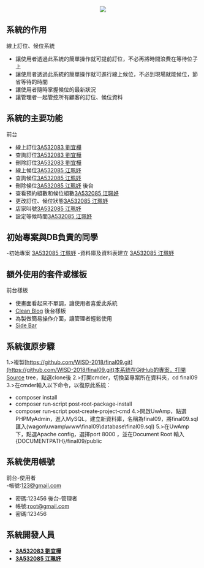 <p align="center"><img src="https://imgur.com/a/7kOxnSc"></p>

## 系統的作用

線上訂位、候位系統

- 讓使用者透過此系統的簡單操作就可提前訂位，不必再將時間浪費在等待位子上
- 讓使用者透過此系統的簡單操作就可進行線上候位，不必到現場就能候位，節省等待的時間
- 讓使用者隨時掌握候位的最新狀況
- 讓管理者一起管控所有顧客的訂位、候位資料


## 系統的主要功能
前台
- 線上訂位[3A532083 劉宜樺](https://github.com/3A532083)
- 查詢訂位[3A532083 劉宜樺](https://github.com/3A532083)
- 刪除訂位[3A532083 劉宜樺](https://github.com/3A532083)
- 線上候位[3A532085 江珮妤](https://github.com/3A532085)
- 查詢候位[3A532085 江珮妤](https://github.com/3A532085)
- 刪除候位[3A532085 江珮妤](https://github.com/3A532085)
後台
- 查看預約組數和候位組數[3A532085 江珮妤](https://github.com/3A532085)
- 更改訂位、候位狀態[3A532085 江珮妤](https://github.com/3A532085)
- 店家叫號[3A532085 江珮妤](https://github.com/3A532085)
- 設定等候時間[3A532085 江珮妤](https://github.com/3A532085)

## 初始專案與DB負責的同學


-初始專案 [3A532085 江珮妤](https://github.com/3A532085)
-資料庫及資料表建立 [3A532085 江珮妤](https://github.com/3A532085)


## 額外使用的套件或樣板 

前台樣板
- 使畫面看起來不單調，讓使用者喜愛此系統
- [Clean Blog](https://startbootstrap.com/template-overviews/clean-blog/)
後台樣板
- 為製做簡易操作介面，讓管理者輕鬆使用
- [Side Bar](https://startbootstrap.com/template-overviews/simple-sidebar/)


## 系統復原步驟

1.>複製[https://github.com/WISD-2018/final09.git](https://github.com/WISD-2018/final09.git)本系統在GitHub的專案，打開Source tree，點選clone後
2.>打開cmder，切換至專案所在資料夾，cd final09
3.>在cmder輸入以下命令，以復原此系統：
- composer install
- composer run‐script post‐root‐package‐install
- composer run‐script post‐create‐project‐cmd
4.>開啟UwAmp，點選PHPMyAdmin，進入MySQL，建立新資料庫，名稱為final09，將final09.sql匯入(wagon\uwamp\www\final09\database\final09.sql)
5.>在UwAmp下，點選Apache config，選擇port 8000 ，並在Document Root 輸入{DOCUMENTPATH}/final09/public


## 系統使用帳號

前台-使用者<br>
-帳號:123@gmail.com
- 密碼:123456
後台-管理者
- 帳號:root@gmail.com
- 密碼:123456

## 系統開發人員

- **[3A532083 劉宜樺](https://github.com/3A532083)**
- **[3A532085 江珮妤](https://github.com/3A532085)**
